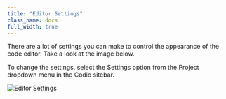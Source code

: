```yaml
---
title: "Editor Settings"
class_name: docs
full_width: true
---
```


There are a lot of settings you can make to control the appearance of the code editor. Take a look at the image below. 

To change the settings, select the Settings option from the Project dropdown menu in the Codio sitebar.

![Editor Settings](docs/settings-editor.png)

